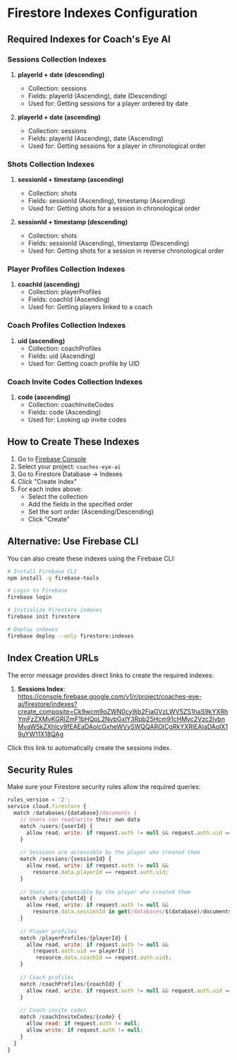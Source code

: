 # Firestore Indexes Configuration

## Required Indexes for Coach's Eye AI

### Sessions Collection Indexes
1. **playerId + date (descending)**
   - Collection: sessions
   - Fields: playerId (Ascending), date (Descending)
   - Used for: Getting sessions for a player ordered by date

2. **playerId + date (ascending)**
   - Collection: sessions  
   - Fields: playerId (Ascending), date (Ascending)
   - Used for: Getting sessions for a player in chronological order

### Shots Collection Indexes
1. **sessionId + timestamp (ascending)**
   - Collection: shots
   - Fields: sessionId (Ascending), timestamp (Ascending)
   - Used for: Getting shots for a session in chronological order

2. **sessionId + timestamp (descending)**
   - Collection: shots
   - Fields: sessionId (Ascending), timestamp (Descending)
   - Used for: Getting shots for a session in reverse chronological order

### Player Profiles Collection Indexes
1. **coachId (ascending)**
   - Collection: playerProfiles
   - Fields: coachId (Ascending)
   - Used for: Getting players linked to a coach

### Coach Profiles Collection Indexes
1. **uid (ascending)**
   - Collection: coachProfiles
   - Fields: uid (Ascending)
   - Used for: Getting coach profile by UID

### Coach Invite Codes Collection Indexes
1. **code (ascending)**
   - Collection: coachInviteCodes
   - Fields: code (Ascending)
   - Used for: Looking up invite codes

## How to Create These Indexes

1. Go to [Firebase Console](https://console.firebase.google.com/)
2. Select your project: `coaches-eye-ai`
3. Go to Firestore Database → Indexes
4. Click "Create Index"
5. For each index above:
   - Select the collection
   - Add the fields in the specified order
   - Set the sort order (Ascending/Descending)
   - Click "Create"

## Alternative: Use Firebase CLI

You can also create these indexes using the Firebase CLI:

```bash
# Install Firebase CLI
npm install -g firebase-tools

# Login to Firebase
firebase login

# Initialize Firestore indexes
firebase init firestore

# Deploy indexes
firebase deploy --only firestore:indexes
```

## Index Creation URLs

The error message provides direct links to create the required indexes:

1. **Sessions Index**: https://console.firebase.google.com/v1/r/project/coaches-eye-ai/firestore/indexes?create_composite=Ck9wcm9qZWN0cy9jb2FjaGVzLWV5ZS1haS9kYXRhYmFzZXMvKGRIZmF1bHQpL2NvbGxlY3Rpb25Hcm91cHMvc2Vzc2lvbnMvaW5kZXhlcy9fEAEaDAolcGxheWVySWQQAROICgRkYXRIEAIaDAoIX19uYW11X18QAg

Click this link to automatically create the sessions index.

## Security Rules

Make sure your Firestore security rules allow the required queries:

```javascript
rules_version = '2';
service cloud.firestore {
  match /databases/{database}/documents {
    // Users can read/write their own data
    match /users/{userId} {
      allow read, write: if request.auth != null && request.auth.uid == userId;
    }
    
    // Sessions are accessible by the player who created them
    match /sessions/{sessionId} {
      allow read, write: if request.auth != null && 
        resource.data.playerId == request.auth.uid;
    }
    
    // Shots are accessible by the player who created them
    match /shots/{shotId} {
      allow read, write: if request.auth != null && 
        resource.data.sessionId in get(/databases/$(database)/documents/sessions/$(resource.data.sessionId)).data.playerId == request.auth.uid;
    }
    
    // Player profiles
    match /playerProfiles/{playerId} {
      allow read, write: if request.auth != null && 
        (request.auth.uid == playerId || 
         resource.data.coachId == request.auth.uid);
    }
    
    // Coach profiles
    match /coachProfiles/{coachId} {
      allow read, write: if request.auth != null && request.auth.uid == coachId;
    }
    
    // Coach invite codes
    match /coachInviteCodes/{code} {
      allow read: if request.auth != null;
      allow write: if request.auth != null;
    }
  }
}
```
